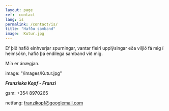 ```yaml
---
layout: page
ref:  contact
lang: is
permalink: /contact/is/
title: "Hafðu samband"
image:  Kutur.jpg
---
```


Ef þið hafið einhverjar spurningar, vantar fleiri upplýsingar eða viljið fá mig í heimsókn, hafið þá endilega samband við mig.

Mín er ánægjan.

image:  "/images/Kutur.jpg"

***Franziska Kopf - Franzi***

gsm: +354 8970265

netfang: franzikopf@googlemail.com
